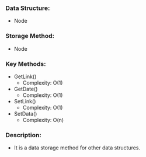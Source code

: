 ### Data Structure: 
+ Node
### Storage Method: 
+ Node
### Key Methods:
+ GetLink()  
	+ Complexity: O(1)
+ GetDate()
	+ Complexity: O(1)
+ SetLink()
	+ Complexity: O(1)
+ SetData()
	+ Complexity: O(n)

### Description: 
+ It is a data storage method for other
data structures.
